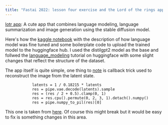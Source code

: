```yaml
---
title: "Fastai 2022: lesson four exercise and the Lord of the rings app"
---
```


[lotr app](https://huggingface.co/spaces/mikegarts/lotr): A cute app that combines language modeling, language summarization and image generation using the stable diffusion model.

Here's how the [kaggle notebook](https://www.kaggle.com/code/michaelgartsbein/lotrtrain) with the description of how language model was fine tuned and some boilerplate code to upload 
the trained model to the huggingface hub.
I used the distilgpt2 model as the base and follwed the [language_modeling](https://huggingface.co/docs/transformers/tasks/language_modeling) 
tutorial on huggingface with some slight changes that reflect the structure of the dataset.

The app itself is quite simple, one thing to [note](https://huggingface.co/spaces/mikegarts/lotr/blob/main/app.py#L84) 
is callback trick used to reconstruct the image from the latent state.
```
            latents = 1 / 0.18215 * latents
            res = pipe.vae.decode(latents).sample
            res = (res / 2 + 0.5).clamp(0, 1)
            res = res.cpu().permute(0, 2, 3, 1).detach().numpy()
            res = pipe.numpy_to_pil(res)[0]
```
This one is taken from [here](https://github.com/huggingface/diffusers/blob/08a6dc8a5840e0cc09e65e71e9647321ab9bb254/src/diffusers/pipelines/stable_diffusion/pipeline_stable_diffusion.py#L401).
Of course this might break but it would be easy to fix is something changes in this area.
